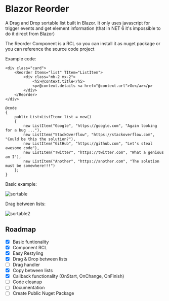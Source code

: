 # Blazor Reorder

A Drag and Drop sortable list built in Blazor. It only uses javascript for trigger events and get element information (that in NET 6 it's impossible to do it direct from Blazor)

The Reorder Component is a RCL so you can install it as nuget package or you can reference the source code project

Example code:

    <div class="card">
        <Reorder Items="list" TItem="ListItem">
            <div class="mb-2 mx-2">
                <h5>@context.title</h5>
                <p>@context.details <a href="@context.url">Go</a></p>      
            </div>
        </Reorder>
    </div>
    
    @code
    {
        public List<ListItem> list = new()
        {
            new ListItem("Google", "https://google.com", "Again looking for a bug ..."),
            new ListItem("StackOverflow", "https://stackoverflow.com", "Could be this the solution?"),
            new ListItem("GitHub", "https://github.com", "Let's steal awesome code"),
            new ListItem("Twitter", "https://twitter.com", "What a genious am I"),
            new ListItem("Another", "https://another.com", "The solution must be somewhere!!!")
        };
    }

Basic example:

![sortable](https://user-images.githubusercontent.com/9949584/161866643-fff9989b-ca23-475d-83e0-3d80b1a77740.gif)

Drag between lists:

![sortable2](https://user-images.githubusercontent.com/9949584/162785267-14bed3f4-31f1-4319-876b-39e511752665.gif)

## Roadmap

- [x] Basic funtionality
- [x] Component RCL
- [x] Easy Restyling
- [x] Drag & Drop between lists
- [ ] Drag handler
- [X] Copy between lists
- [X] Callback functionality (OnStart, OnChange, OnFinish)
- [ ] Code cleanup
- [ ] Documentation
- [ ] Create Public Nuget Package
